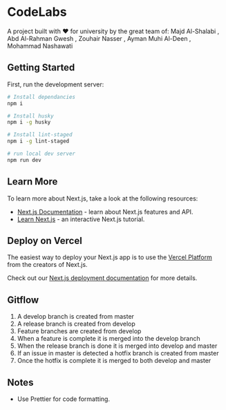 # CodeLabs

A project built with ❤️ for university by the great team of: Majd Al-Shalabi , Abd Al-Rahman Gwesh , Zouhair Nasser , Ayman Muhi Al-Deen , Mohammad Nashawati

## Getting Started

First, run the development server:

```bash
# Install dependancies
npm i

# Install husky
npm i -g husky

# Install lint-staged
npm i -g lint-staged

# run local dev server
npm run dev

```

## Learn More

To learn more about Next.js, take a look at the following resources:

- [Next.js Documentation](https://nextjs.org/docs) - learn about Next.js features and API.
- [Learn Next.js](https://nextjs.org/learn) - an interactive Next.js tutorial.

## Deploy on Vercel

The easiest way to deploy your Next.js app is to use the [Vercel Platform](https://vercel.com/new?utm_medium=default-template&filter=next.js&utm_source=create-next-app&utm_campaign=create-next-app-readme) from the creators of Next.js.

Check out our [Next.js deployment documentation](https://nextjs.org/docs/deployment) for more details.

## Gitflow

1. A develop branch is created from master
2. A release branch is created from develop
3. Feature branches are created from develop
4. When a feature is complete it is merged into the develop branch
5. When the release branch is done it is merged into develop and master
6. If an issue in master is detected a hotfix branch is created from master
7. Once the hotfix is complete it is merged to both develop and master

## Notes
- Use Prettier for code formatting.
